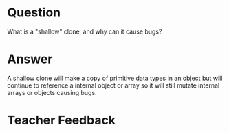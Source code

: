 # Question
What is a "shallow" clone, and why can it cause bugs?

# Answer

A shallow clone will make a copy of primitive data types in an object but will continue to reference a internal object or array so it will still mutate internal arrays or objects causing bugs. 

# Teacher Feedback